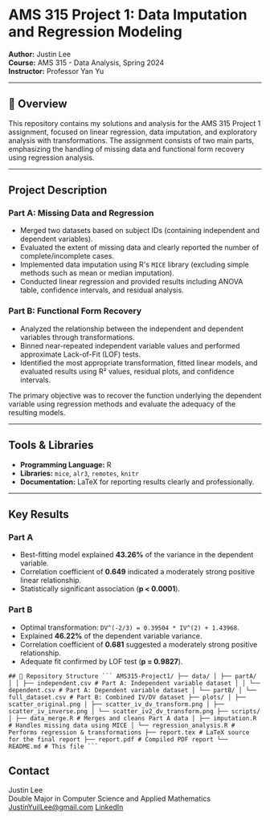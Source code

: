 # AMS 315 Project 1: Data Imputation and Regression Modeling

**Author:** Justin Lee  
**Course:** AMS 315 - Data Analysis, Spring 2024  
**Instructor:** Professor Yan Yu

---

## 📌 Overview
This repository contains my solutions and analysis for the AMS 315 Project 1 assignment, focused on linear regression, data imputation, and exploratory analysis with transformations. The assignment consists of two main parts, emphasizing the handling of missing data and functional form recovery using regression analysis.

---

## Project Description

### Part A: Missing Data and Regression
- Merged two datasets based on subject IDs (containing independent and dependent variables).
- Evaluated the extent of missing data and clearly reported the number of complete/incomplete cases.
- Implemented data imputation using R's `MICE` library (excluding simple methods such as mean or median imputation).
- Conducted linear regression and provided results including ANOVA table, confidence intervals, and residual analysis.

### Part B: Functional Form Recovery
- Analyzed the relationship between the independent and dependent variables through transformations.
- Binned near-repeated independent variable values and performed approximate Lack-of-Fit (LOF) tests.
- Identified the most appropriate transformation, fitted linear models, and evaluated results using R² values, residual plots, and confidence intervals.

The primary objective was to recover the function underlying the dependent variable using regression methods and evaluate the adequacy of the resulting models.

---

## Tools & Libraries
- **Programming Language:** R
- **Libraries:** `mice`, `alr3`, `remotes`, `knitr`
- **Documentation:** LaTeX for reporting results clearly and professionally.

---

## Key Results

### Part A
- Best-fitting model explained **43.26%** of the variance in the dependent variable.
- Correlation coefficient of **0.649** indicated a moderately strong positive linear relationship.
- Statistically significant association (**p < 0.0001**).

### Part B
- Optimal transformation: `DV^(-2/3) = 0.39504 * IV^(2) + 1.43968`.
- Explained **46.22%** of the dependent variable variance.
- Correlation coefficient of **0.681** suggested a moderately strong positive relationship.
- Adequate fit confirmed by LOF test (**p = 0.9827**).

<pre><code>## 📁 Repository Structure ``` AMS315-Project1/ ├── data/ │ ├── partA/ │ │ ├── independent.csv # Part A: Independent variable dataset │ │ └── dependent.csv # Part A: Dependent variable dataset │ └── partB/ │ └── full_dataset.csv # Part B: Combined IV/DV dataset ├── plots/ │ ├── scatter_original.png │ ├── scatter_iv_dv_transform.png │ ├── scatter_iv_inverse.png │ └── scatter_iv2_dv_transform.png ├── scripts/ │ ├── data_merge.R # Merges and cleans Part A data │ ├── imputation.R # Handles missing data using MICE │ └── regression_analysis.R # Performs regression & transformations ├── report.tex # LaTeX source for the final report ├── report.pdf # Compiled PDF report └── README.md # This file ``` </code></pre>

## Contact
Justin Lee  
Double Major in Computer Science and Applied Mathematics
JustinYuilLee@gmail.com
[LinkedIn](https://www.linkedin.com/in/justinyuillee/)